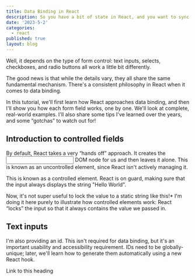 ```yaml
---
title: Data Binding in React
description: So you have a bit of state in React, and you want to sync it with a form field. How do you do it?
date: '2023-5-2'
categories:
  - react
published: true
layout: blog
---
```


Well, it depends on the type of form control: text inputs, selects, checkboxes, and radio buttons all work a little bit differently.

The good news is that while the details vary, they all share the same fundamental mechanism. There's a consistent philosophy in React when it comes to data binding.

In this tutorial, we'll first learn how React approaches data binding, and then I'll show you how each form field works, one by one. We'll look at complete, real-world examples. I'll also share some tips I've learned over the years, and some “gotchas” to watch out for!

## Introduction to controlled fields

By default, React takes a very “hands off” approach. It creates the <input> DOM node for us and then leaves it alone. This is known as an uncontrolled element, since React isn't actively managing it.

This is known as a controlled element. React is on guard, making sure that the input always displays the string "Hello World".

Now, it's not super useful to lock the value to a static string like this!\* I'm doing it here purely to illustrate how controlled elements work: React “locks” the input so that it always contains the value we passed in.

## Text inputs

I'm also providing an id. This isn't required for data binding, but it's an important usability and accessibility requirement. IDs need to be globally-unique; later, we'll learn how to generate them automatically using a new React hook.

Link to this heading
